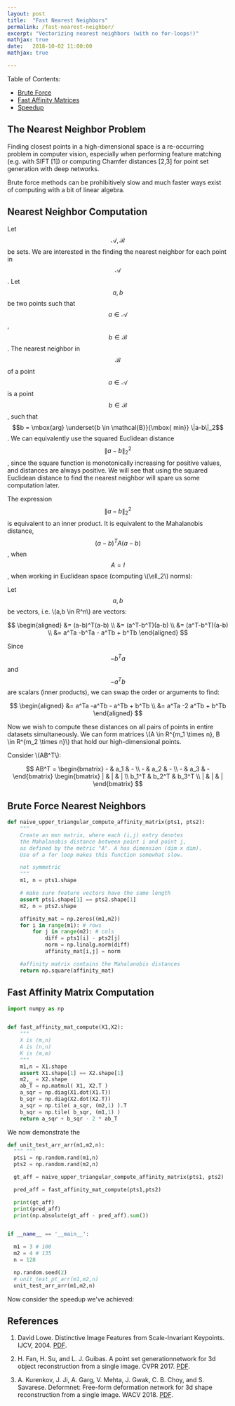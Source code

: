 ```yaml
---
layout: post
title:  "Fast Nearest Neighbors"
permalink: /fast-nearest-neighbor/
excerpt: "Vectorizing nearest neighbors (with no for-loops!)"
mathjax: true
date:   2018-10-02 11:00:00
mathjax: true

---
```

Table of Contents:
- [Brute Force](#rank)
- [Fast Affinity Matrices](#fastaffinitymatrices)
- [Speedup](#nullspace)


## The Nearest Neighbor Problem
Finding closest points in a high-dimensional space is a re-occurring problem in computer vision, especially when performing feature matching (e.g. with SIFT [1]) or computing Chamfer distances [2,3] for point set generation with deep networks.

Brute force methods can be prohibitively slow and much faster ways exist of computing with a bit of linear algebra.

## Nearest Neighbor Computation

Let $$\mathcal{A,B}$$ be sets. We are interested in the finding the nearest neighbor for each point in $$\mathcal{A}$$. Let $$a,b$$ be two points such that $$a \in \mathcal{A}$$, $$b \in \mathcal{B}$$. The nearest neighbor in $$\mathcal{B}$$ of a point $$a \in \mathcal{A}$$ is a point $$b \in \mathcal{B}$$, such that $$b = \mbox{arg} \underset{b \in \mathcal{B}}{\mbox{ min}} \|a-b\|_2$$. We can equivalently use the squared Euclidean distance $$\|a-b\|_2^2$$, since the square function is monotonically increasing for positive values, and distances are always positive. We will see that using the squared Euclidean distance to find the nearest neighbor will spare us some computation later.


The expression $$\|a-b\|_2^2$$ is equivalent to an inner product. It is equivalent to the Mahalanobis distance, $$(a-b)^TA(a-b)$$, when $$A=I$$, when working in Euclidean space (computing \\(\ell_2\\) norms):

Let $$a,b$$ be vectors, i.e. \\(a,b \in R^n\\) are vectors:

$$
\begin{aligned}
&= (a-b)^T(a-b) \\
&= (a^T-b^T)(a-b) \\
&= (a^T-b^T)(a-b) \\
&= a^Ta -b^Ta - a^Tb + b^Tb 
\end{aligned}
$$

Since $$-b^Ta$$ and  $$- a^Tb$$ are scalars (inner products), we can swap the order or arguments to find:

$$
\begin{aligned}
&= a^Ta -a^Tb - a^Tb + b^Tb \\
&= a^Ta -2 a^Tb + b^Tb
\end{aligned}
$$

Now we wish to compute these distances on all pairs of points in entire datasets simultaneously. We can form matrices \\(A \in R^{m_1 \times n}, B \in R^{m_2 \times n}\\) that hold our high-dimensional points.

Consider \\(AB^T\\):

$$
AB^T = \begin{bmatrix} - & a_1 & - \\ - & a_2 & - \\ - & a_3 & - \end{bmatrix} \begin{bmatrix} | & | & | \\ b_1^T & b_2^T & b_3^T \\ | & | & | \end{bmatrix}  
$$


<a name='extremaltrace'></a>
## Brute Force Nearest Neighbors

```python
def naive_upper_triangular_compute_affinity_matrix(pts1, pts2):
    """
    Create an mxn matrix, where each (i,j) entry denotes
    the Mahalanobis distance between point i and point j,
    as defined by the metric "A". A has dimension (dim x dim).
    Use of a for loop makes this function somewhat slow.

    not symmetric
    """
    m1, n = pts1.shape

    # make sure feature vectors have the same length
    assert pts1.shape[1] == pts2.shape[1]
    m2, n = pts2.shape

    affinity_mat = np.zeros((m1,m2))
    for i in range(m1): # rows
        for j in range(m2): # cols
            diff = pts1[i] - pts2[j]
            norm = np.linalg.norm(diff)
            affinity_mat[i,j] = norm

    #affinity matrix contains the Mahalanobis distances
    return np.square(affinity_mat)
```

<a name='fastaffinitymatrices'></a>
## Fast Affinity Matrix Computation



```python
import numpy as np


def fast_affinity_mat_compute(X1,X2):
    """
    X is (m,n)
    A is (n,n)
    K is (m,m)
    """
    m1,n = X1.shape
    assert X1.shape[1] == X2.shape[1]
    m2,_ = X2.shape
    ab_T = np.matmul( X1, X2.T )
    a_sqr = np.diag(X1.dot(X1.T))
    b_sqr = np.diag(X2.dot(X2.T))
    a_sqr = np.tile( a_sqr, (m2,1) ).T
    b_sqr = np.tile( b_sqr, (m1,1) )
    return a_sqr + b_sqr - 2 * ab_T
```


We now demonstrate the 

```python
def unit_test_arr_arr(m1,m2,n):
  """ """
  pts1 = np.random.rand(m1,n)
  pts2 = np.random.rand(m2,n)

  gt_aff = naive_upper_triangular_compute_affinity_matrix(pts1, pts2)

  pred_aff = fast_affinity_mat_compute(pts1,pts2)

  print(gt_aff)
  print(pred_aff)
  print(np.absolute(gt_aff - pred_aff).sum())


if __name__ == '__main__':

  m1 = 3 # 100
  m2 = 4 # 135
  n = 128

  np.random.seed(2)
  # unit_test_pt_arr(m1,m2,n)
  unit_test_arr_arr(m1,m2,n)
```

Now consider the speedup we've achieved:

## References

1. David Lowe. Distinctive Image Features
from Scale-Invariant Keypoints. IJCV, 2004. [PDF](https://www.cs.ubc.ca/~lowe/papers/ijcv04.pdf).

2. H.  Fan,  H.  Su,  and  L.  J.  Guibas.   A  point  set  generationnetwork  for  3d  object  reconstruction  from  a  single  image. CVPR 2017. [PDF](https://arxiv.org/abs/1612.00603).

3. A. Kurenkov, J. Ji, A. Garg, V. Mehta, J. Gwak, C. B. Choy, and  S.  Savarese.   Deformnet:  Free-form  deformation  network for 3d shape reconstruction from a single image. WACV 2018. [PDF](https://arxiv.org/abs/1708.04672).



